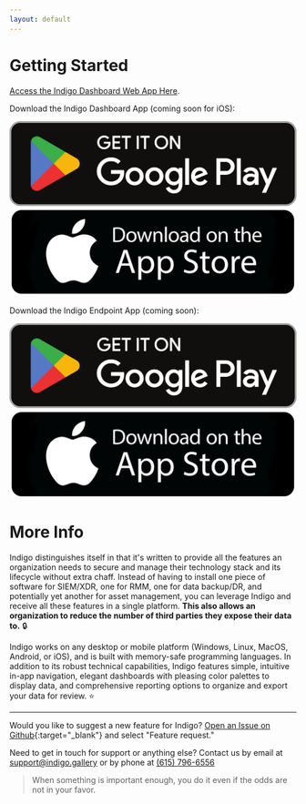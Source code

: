 ```yaml
---
layout: default
---
```

# Getting Started

[Access the Indigo Dashboard Web App Here](https://app.indigo.gallery).

Download the Indigo Dashboard App (coming soon for iOS):

[![play-store](/assets/images/play-store.webp)](https://play.google.com/store/apps/details?id=com.indigo1.app) ![app-store](/assets/images/app-store.png)

Download the Indigo Endpoint App (coming soon):

![play-store](/assets/images/play-store.webp) ![app-store](/assets/images/app-store.png)

# More Info

Indigo distinguishes itself in that it's written to provide all the features an organization needs to secure and manage their technology stack and its lifecycle without extra chaff. Instead of having to install one piece of software for SIEM/XDR, one for RMM, one for data backup/DR, and potentially yet another for asset management, you can leverage Indigo and receive all these features in a single platform. **This also allows an organization to reduce the number of third parties they expose their data to.** 🔒

Indigo works on any desktop or mobile platform (Windows, Linux, MacOS, Android, or iOS), and is built with memory-safe programming languages. In addition to its robust technical capabilities, Indigo features simple, intuitive in-app navigation, elegant dashboards with pleasing color palettes to display data, and comprehensive reporting options to organize and export your data for review. ⭐

* * *

Would you like to suggest a new feature for Indigo? [Open an Issue on Github](https://github.com/butlergroup/Indigo./issues){:target="_blank"} and select "Feature request."

Need to get in touch for support or anything else? Contact us by email at [support@indigo.gallery](mailto:support@indigo.gallery) or by phone at [(615) 796-6556](tel:6157966556)

> When something is important enough, you do it even if the odds are not in your favor.